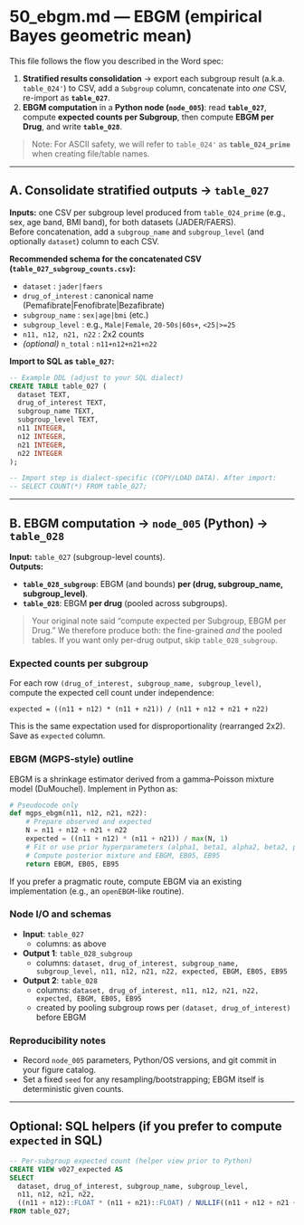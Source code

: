 # 50_ebgm.md — EBGM (empirical Bayes geometric mean)

This file follows the flow you described in the Word spec:

1) **Stratified results consolidation** → export each subgroup result (a.k.a. `table_024'`) to CSV, add a `Subgroup` column, concatenate into *one* CSV, re-import as **`table_027`**.
2) **EBGM computation** in a **Python node (`node_005`)**: read **`table_027`**, compute **expected counts per Subgroup**, then compute **EBGM per Drug**, and write **`table_028`**.

> Note: For ASCII safety, we will refer to `table_024'` as **`table_024_prime`** when creating file/table names.

---

## A. Consolidate stratified outputs → `table_027`

**Inputs:** one CSV per subgroup level produced from `table_024_prime` (e.g., sex, age band, BMI band), for both datasets (JADER/FAERS).  
Before concatenation, add a `subgroup_name` and `subgroup_level` (and optionally `dataset`) column to each CSV.

**Recommended schema for the concatenated CSV (`table_027_subgroup_counts.csv`):**

- `dataset` : `jader|faers`
- `drug_of_interest` : canonical name (Pemafibrate|Fenofibrate|Bezafibrate)
- `subgroup_name` : `sex|age|bmi` (etc.)
- `subgroup_level` : e.g., `Male|Female`, `20-50s|60s+`, `<25|>=25`
- `n11, n12, n21, n22` : 2x2 counts
- *(optional)* `n_total` : `n11+n12+n21+n22`

**Import to SQL as `table_027`:**

```sql
-- Example DDL (adjust to your SQL dialect)
CREATE TABLE table_027 (
  dataset TEXT,
  drug_of_interest TEXT,
  subgroup_name TEXT,
  subgroup_level TEXT,
  n11 INTEGER,
  n12 INTEGER,
  n21 INTEGER,
  n22 INTEGER
);

-- Import step is dialect-specific (COPY/LOAD DATA). After import:
-- SELECT COUNT(*) FROM table_027;
```

---

## B. EBGM computation → `node_005` (Python) → `table_028`

**Input:** `table_027` (subgroup-level counts).  
**Outputs:**

- **`table_028_subgroup`**: EBGM (and bounds) **per (drug, subgroup_name, subgroup_level)**.
- **`table_028`**: EBGM **per drug** (pooled across subgroups).

> Your original note said “compute expected per Subgroup, EBGM per Drug.” We therefore produce both: the fine-grained *and* the pooled tables. If you want only per-drug output, skip `table_028_subgroup`.

### Expected counts per subgroup

For each row `(drug_of_interest, subgroup_name, subgroup_level)`, compute the expected cell count under independence:

```
expected = ((n11 + n12) * (n11 + n21)) / (n11 + n12 + n21 + n22)
```

This is the same expectation used for disproportionality (rearranged 2x2). Save as `expected` column.

### EBGM (MGPS-style) outline

EBGM is a shrinkage estimator derived from a gamma–Poisson mixture model (DuMouchel). Implement in Python as:

```python
# Pseudocode only
def mgps_ebgm(n11, n12, n21, n22):
    # Prepare observed and expected
    N = n11 + n12 + n21 + n22
    expected = ((n11 + n12) * (n11 + n21)) / max(N, 1)
    # Fit or use prior hyperparameters (alpha1, beta1, alpha2, beta2, p)
    # Compute posterior mixture and EBGM, EB05, EB95
    return EBGM, EB05, EB95
```

If you prefer a pragmatic route, compute EBGM via an existing implementation (e.g., an `openEBGM`-like routine).

### Node I/O and schemas

- **Input**: `table_027`
  - columns: as above
- **Output 1**: `table_028_subgroup`
  - columns: `dataset, drug_of_interest, subgroup_name, subgroup_level, n11, n12, n21, n22, expected, EBGM, EB05, EB95`
- **Output 2**: `table_028`
  - columns: `dataset, drug_of_interest, n11, n12, n21, n22, expected, EBGM, EB05, EB95`
  - created by pooling subgroup rows per `(dataset, drug_of_interest)` before EBGM

### Reproducibility notes

- Record `node_005` parameters, Python/OS versions, and git commit in your figure catalog.  
- Set a fixed `seed` for any resampling/bootstrapping; EBGM itself is deterministic given counts.

---

## Optional: SQL helpers (if you prefer to compute `expected` in SQL)

```sql
-- Per-subgroup expected count (helper view prior to Python)
CREATE VIEW v027_expected AS
SELECT
  dataset, drug_of_interest, subgroup_name, subgroup_level,
  n11, n12, n21, n22,
  ((n11 + n12)::FLOAT * (n11 + n21)::FLOAT) / NULLIF((n11 + n12 + n21 + n22), 0) AS expected
FROM table_027;
```
